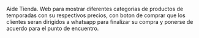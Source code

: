 Aide Tienda. Web para mostrar diferentes categorias de productos de temporadas con su respectivos precios, con boton de comprar que los clientes seran dirigidos a whatsapp para finalizar su compra y ponerse de acuerdo para el punto de encuentro.
